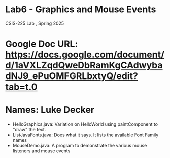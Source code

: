 # Lab6 - Graphics and Mouse Events
CSIS-225 Lab , Spring 2025
# Google Doc URL: https://docs.google.com/document/d/1aVXLZqdQweDbRamKgCAdwybadNJ9_ePuOMFGRLbxtyQ/edit?tab=t.0

# Names: Luke Decker

- HelloGraphics.java: Variation on HelloWorld using paintComponent to "draw" the text.
- ListJavaFonts.java: Does what it says.  It lists the available Font Family names
- MouseDemo.java: A program to demonstrate the various mouse listeners and mouse events



